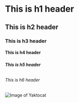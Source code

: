 # <h1> This is h1 header </h1>
## <h2> This is h2 header </h2>
### <h3> This is h3 header </h3>
#### <h4> This is h4 header </h4>
##### <h5> This is h5 header </h5>
###### <h6> This is h6 header </h6>

![Image of Yaktocat](https://octodex.github.com/images/yaktocat.png)

